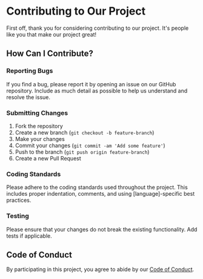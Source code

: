 # Contributing to Our Project

First off, thank you for considering contributing to our project. It's people like you that make our project great!

## How Can I Contribute?

### Reporting Bugs

If you find a bug, please report it by opening an issue on our GitHub repository. Include as much detail as possible to help us understand and resolve the issue.

### Submitting Changes

1. Fork the repository
2. Create a new branch (`git checkout -b feature-branch`)
3. Make your changes
4. Commit your changes (`git commit -am 'Add some feature'`)
5. Push to the branch (`git push origin feature-branch`)
6. Create a new Pull Request

### Coding Standards

Please adhere to the coding standards used throughout the project. This includes proper indentation, comments, and using [language]-specific best practices.

### Testing

Please ensure that your changes do not break the existing functionality. Add tests if applicable.

## Code of Conduct

By participating in this project, you agree to abide by our [Code of Conduct](CODE_OF_CONDUCT.md).
